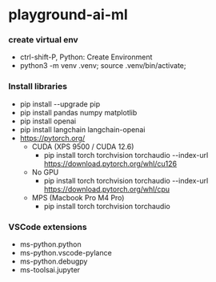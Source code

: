# playground-ai-ml

### create virtual env
- ctrl-shift-P, Python: Create Environment
- python3 -m venv .venv; source .venv/bin/activate;

### Install libraries
- pip install --upgrade pip
- pip install pandas numpy matplotlib
- pip install openai
- pip install langchain langchain-openai
- https://pytorch.org/
    - CUDA (XPS 9500 / CUDA 12.6)
        - pip install torch torchvision torchaudio --index-url https://download.pytorch.org/whl/cu126
    - No GPU
        - pip install torch torchvision torchaudio --index-url https://download.pytorch.org/whl/cpu
    - MPS (Macbook Pro M4 Pro)
        - pip install torch torchvision torchaudio

### VSCode extensions
- ms-python.python
- ms-python.vscode-pylance
- ms-python.debugpy
- ms-toolsai.jupyter
